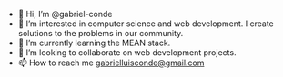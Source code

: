 - 👋 Hi, I’m @gabriel-conde
- 👀 I’m interested in computer science and web development. I create solutions to the problems in our community.
- 🌱 I’m currently learning the MEAN stack.
- 💞️ I’m looking to collaborate on web development projects.
- 📫 How to reach me gabrielluisconde@gmail.com

<!---
gabriel-conde/gabriel-conde is a ✨ special ✨ repository because its `README.md` (this file) appears on your GitHub profile.
You can click the Preview link to take a look at your changes.
--->
